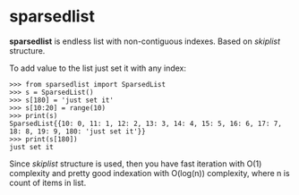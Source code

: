 # sparsedlist

**sparsedlist** is endless list with non-contiguous indexes. Based on *skiplist* structure.

To add value to the list just set it with any index:

```
>>> from sparsedlist import SparsedList
>>> s = SparsedList()
>>> s[180] = 'just set it'
>>> s[10:20] = range(10)
>>> print(s)
SparsedList{{10: 0, 11: 1, 12: 2, 13: 3, 14: 4, 15: 5, 16: 6, 17: 7, 18: 8, 19: 9, 180: 'just set it'}}
>>> print(s[180])
just set it
```

Since *skiplist* structure is used, then you have fast iteration with O(1) complexity and pretty good indexation with O(log(n)) complexity, where n is count of items in list.